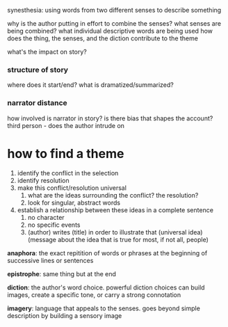 synesthesia: using words from two different senses to describe something

why is the author putting in effort to combine the senses?
what senses are being combined?
what individual descriptive words are being used
how does the thing, the senses, and the diction contribute to the theme

what's the impact on story?

### structure of story
where does it start/end?
what is dramatized/summarized?

### narrator distance
how involved is narrator in story?
is there bias that shapes the account?
third person - does the author intrude on

# how to find a theme
1. identify the conflict in the selection
2. identify resolution
3. make this conflict/resolution universal
   1. what are the ideas surrounding the conflict? the resolution?
   2. look for singular, abstract words
4. establish a relationship between these ideas in a complete sentence
   1. no character
   2. no specific events
   3. (author) writes (title) in order to illustrate that (universal idea) (message about the idea that is true for most, if not all, people)

**anaphora**: the exact repitition of words or phrases at the beginning of successive lines or sentences

**epistrophe**: same thing but at the end

**diction**: the author's word choice. powerful diction choices can build images, create a specific tone, or carry a strong connotation

**imagery**: language that appeals to the senses. goes beyond simple description by building a sensory image
